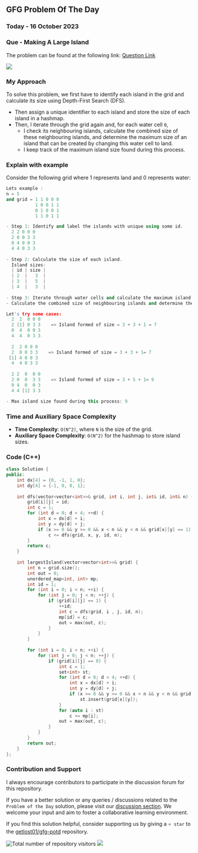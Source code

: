 ## GFG Problem Of The Day

### Today - 16 October 2023
### Que - Making A Large Island
The problem can be found at the following link: [Question Link](https://practice.geeksforgeeks.org/problems/making-a-large-island/1)

![](https://badgen.net/badge/Level/Hard/red)

### My Approach

To solve this problem, we first have to identify each island in the grid and calculate its size using Depth-First Search (DFS). 
- Then assign a unique identifier to each island and store the size of each island in a hashmap. 
- Then, I iterate through the grid again and, for each water cell `0`, 
	- I check its neighbouring islands, calculate the combined size of these neighbouring islands, and determine the maximum size of an island that can be created by changing this water cell to land. 
	- I keep track of the maximum island size found during this process.

### Explain with example
Consider the following grid where 1 represents land and 0 represents water:

```cpp
Lets example :
n = 5
and grid = 1 1 0 0 0
           1 0 0 1 1
           0 1 0 0 1
           1 1 0 1 1

- Step 1: Identify and label the islands with unique using some id.
  2 2 0 0 0
  2 0 0 3 3
  0 4 0 0 3
  4 4 0 3 3
  
- Step 2: Calculate the size of each island.
  Island sizes: 
  | id | size |
  | 2  |   3  |
  | 3  |   5  | 
  | 4  |   3  |
  
- Step 3: Iterate through water cells and calculate the maximum island size that can be created by changing the water cell to land.
- Calculate the combined size of neighbouring islands and determine the maximum size for each water cell. 

Let's try some cases:
  2  2  0 0 0
  2 [1] 0 3 3    => Island formed of size = 3 + 3 + 1 = 7
  0  4  0 0 3
  4  4  0 3 3
  
  2  2 0 0 0
  2  0 0 3 3    => Island formed of size = 3 + 3 + 1= 7
 [1] 4 0 0 3
  4  4 0 3 3
  
  2 2  0  0 0
  2 0  0  3 3    => Island formed of size = 3 + 5 + 1= 9
  0 4  0  0 3
  4 4 [1] 3 3

- Max island size found during this process: 9
```

### Time and Auxiliary Space Complexity

- **Time Complexity**: `O(N^2)`, where `N` is the size of the grid.
- **Auxiliary Space Complexity**: `O(N^2)` for the hashmap to store island sizes.

### Code (C++)
```cpp
class Solution {
public:
    int dx[4] = {0, -1, 1, 0};
    int dy[4] = {-1, 0, 0, 1};
    
    int dfs(vector<vector<int>>& grid, int i, int j, int& id, int& n) {
        grid[i][j] = id;
        int c = 1;
        for (int d = 0; d < 4; ++d) {
            int x = dx[d] + i;
            int y = dy[d] + j;
            if (x >= 0 && y >= 0 && x < n && y < n && grid[x][y] == 1)
                c += dfs(grid, x, y, id, n);
        }
        return c;
    }
    
    int largestIsland(vector<vector<int>>& grid) {
        int n = grid.size();
        int out = 0;
        unordered_map<int, int> mp;
        int id = 1;
        for (int i = 0; i < n; ++i) {
            for (int j = 0; j < n; ++j) {
                if (grid[i][j] == 1) {
                    ++id;
                    int c = dfs(grid, i , j, id, n);
                    mp[id] = c;
                    out = max(out, c);
                }
            }
        }
        
        for (int i = 0; i < n; ++i) {
            for (int j = 0; j < n; ++j) {
                if (grid[i][j] == 0) {
                    int c = 1;
                    set<int> st;
                    for (int d = 0; d < 4; ++d) {
                        int x = dx[d] + i;
                        int y = dy[d] + j;
                        if (x >= 0 && y >= 0 && x < n && y < n && grid[x][y] > 1)
                            st.insert(grid[x][y]);
                    }
                    for (auto i : st)
                        c += mp[i];
                    out = max(out, c);
                }
            }
        }
        return out;
    }
};
```
### Contribution and Support

I always encourage contributors to participate in the discussion forum for this repository.

If you have a better solution or any queries / discussions related to the `Problem of the Day` solution, please visit our [discussion section](https://github.com/getlost01/gfg-potd/discussions). We welcome your input and aim to foster a collaborative learning environment.

If you find this solution helpful, consider supporting us by giving a `⭐ star` to the [getlost01/gfg-potd](https://github.com/getlost01/gfg-potd) repository.


![Total number of repository visitors](https://komarev.com/ghpvc/?username=gl01potdgfg&color=blue&&label=Visitors)
![](https://hit.yhype.me/github/profile?user_id=79409258)